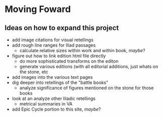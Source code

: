 # Moving Foward

## Ideas on how to expand this project

- add image citations for visual retellings
- add rough line ranges for Iliad passages
  - calculate relative sizes within work and within book, *maybe*?
- figure out how to link edition html file directly
  - do more sophisticated transforms on the editon
  - generate various editions (with all editorial additions, just whats on the stone, etc
- add images into the various text pages
- dig deeper into retellings of the "battle books"
  - analyze significance of figures mentioned on the stone for those books
- look at an analyze other Iliadic retellings
  - metrical summaries in VA
- add Epic Cycle portion to this site, *maybe*?  
